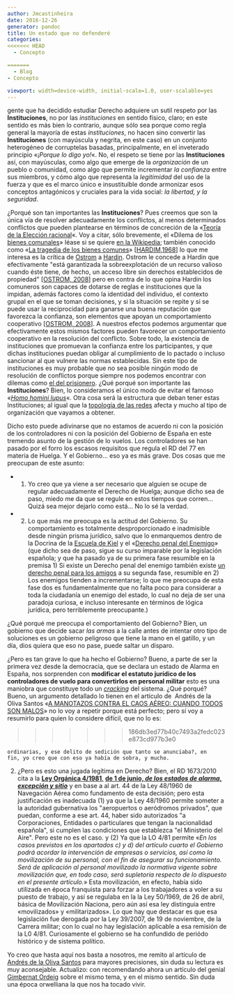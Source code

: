 ```yaml
---
author: Jmcastinheira
date: 2016-12-26
generator: pandoc
title: Un estado que no defenderé
categories:
<<<<<<< HEAD
  - Concepto

=======
  - Blog
- Concepto

viewport: width=device-width, initial-scale=1.0, user-scalable=yes
---
```




gente que ha decidido estudiar Derecho adquiere un sutil respeto por las
**Instituciones**, no por las *instituciones* en sentido físico, claro;
en este sentido es más bien lo contrario, aunque sólo sea porque como
regla general la mayoría de estas *instituciones*, no hacen sino
convertir las **Instituciones** (con mayúscula y negrita, en este caso)
en un conjunto heterogéneo de corruptelas basadas, principalmente, en el
inveterado principio «¡*Porque lo digo yo!*«. No, el respeto se tiene
por las **Instituciones** así, con mayúsculas, como algo que emerge de
la *organización* de un pueblo o comunidad, como algo que permite
incrementar *la confianza* entre sus miembros, y cómo algo que
representa la *legitimidad* del uso de la fuerza y que es el marco único
e insustituíble donde armonizar esos conceptos antagónicos y cruciales
para la vida social: *la libertad, y la seguridad*.

¿Porqué son tan importantes las **Instituciones**? Pues creemos que son
la única vía de resolver adecuadamente los conflictos, al menos
determinados conflictos que pueden plantearse en términos de concreción
de la «[Teoría de la Elección
racional](http://es.wikipedia.org/wiki/Teor%C3%ADa_de_la_elecci%C3%B3n_racional)«.
Voy a citar, sólo brevemente, el «Dilema de los [bienes
comunales](http://es.wikipedia.org/wiki/Bien_comunal)» léase si se
quiere [en la
Wikipedia](http://es.wikipedia.org/wiki/Tragedia_de_los_comunes);
también conocido como «[La tragedia de los bienes
comunes](http://www.eumed.net/cursecon/textos/hardin-tragedia.htm)»
\[[HARDIM,1968](http://www.eumed.net/cursecon/textos/hardin-tragedia.htm)\]
lo que me interesa es la crítica de
[Ostrom](http://es.wikipedia.org/wiki/Elinor_Ostrom) a
[Hardin](http://en.wikipedia.org/wiki/Garrett_Hardin). Ostrom le concede
a Hardin que efectivamente "está garantizada la sobreexplotación de un
recurso valioso cuando éste tiene, de hecho, un acceso libre sin
derechos establecidos de propiedad" \[[OSTROM,
2008](http://www.boell-latinoamerica.org/download_es/Bienes_Comunes_total_EdiBoell.pdf)\]
pero en contra de lo que opina Hardin los comuneros son capaces de
dotarse de reglas e instituciones que la impidan, además factores como
la identidad del individuo, el contexto grupal en el que se toman
decisiones, y si la situación se repite y si se puede usar la
reciprocidad para ganarse una buena reputación que favorezca la
confianza, son elementos que apoyan un comportamiento cooperativo
\[[OSTROM,
2008](http://www.boell-latinoamerica.org/download_es/Bienes_Comunes_total_EdiBoell.pdf)\].
A nuestros efectos podemos argumentar que efectivamente estos mismos
factores pueden favorecer un comportamiento cooperativo en la resolución
del conflicto. Sobre todo, la existencia de instituciones que promuevan
la confianza entre los participantes, y que dichas instituciones puedan
obligar al cumplimiento de lo pactado o incluso sancionar al que vulnere
las normas establecidas. Sin este tipo de instituciones es muy probable
que no sea posible ningún modo de resolución de conflictos porque
siempre nos podemos encontrar con dilemas como [el del
prisionero](http://www.google.es/url?sa=t&source=web&cd=1&ved=0CBsQFjAA&url=http%3A%2F%2Fes.wikipedia.org%2Fwiki%2FDilema_del_prisionero&rct=j&q=dilema%20del%20prisionero&ei=n3v7TJD6PIqAhQep2bDhCg&usg=AFQjCNFESgiv1_GuetOXSOoLn2eAIH-QEQ&sig2=278Jn0gm7EaaBLVSSqX0UQ&cad=rja).
¿Qué porqué son importante las **Instituciones**? Bien, lo consideramos
el único modo de evitar el famoso «[*Homo homini
lupus*](http://es.wikipedia.org/wiki/Homo_homini_lupus)«. Otra cosa será
la estructura que deban tener estas Instituciones; al igual que la
[topología de las
redes](http://lasindias.net/wiki/index.php?title=Topolog%C3%ADas_de_red)
afecta y mucho al tipo de organización que vayamos a obtener.

Dicho esto puede adivinarse que no estamos de acuerdo ni con la posición
de los controladores ni con la posición del Gobierno de España en este
tremendo asunto de la gestión de lo vuelos. Los controladores se han
pasado por el forro los escasos requisitos que regula el RD del 77 en
materia de Huelga. Y el Gobierno... eso ya es más grave. Dos cosas que
me preocupan de este asunto:

-   1.  Yo creo que ya viene a ser necesario que alguien se ocupe de
        regular adecuadamente el Derecho de Huelga; aunque dicho sea de
        paso, miedo me da que se regule en estos tiempos que corren...
        Quizá sea mejor dejarlo como está... No lo sé la verdad.

-   2.  Lo que más me preocupa es la actitud del Gobierno. Su
        comportamiento es totalmente desproporcionado e inadmisible
        desde ningún prisma jurídico, salvo que lo enmarquemos dentro de
        la Docrina de la [Escuela de
        Kiel](http://lawiuris.wordpress.com/2007/08/15/las-escuelas-penales/)
        y el «[Derecho penal del
        Enemigo](http://www.entelequia.info/content/view/665896/Caamano-y-el-derecho-penal-del-enemigo.html#content-top)»
        (que dicho sea de paso, sigue su curso imparable por la
        legislación española; y que ha pasado ya de su primera fase
        resumible en la premisa 1) Si existe un Derecho penal del
        enemigo también existe [un derecho penal para los
        amigos](http://www.publico.es/espana/207347/camps-es-intimo-amigo-del-presidente-del-tribunal-que-lo-juzgara)
        a su segunda fase, resumible en 2) Los enemigos tienden a
        incrementarse; lo que me preocupa de esta fase dos es
        fundamentalmente que no falta poco para considerar a toda la
        ciudadanía un enemigo del estado, lo cual no deja de ser una
        paradoja curiosa, e incluso interesante en términos de lógica
        jurídica, pero terriblemente preocupante.)

¿Qué porqué me preocupa el comportamiento del Gobierno? Bien, un
gobierno que decide sacar *las armas* a la calle antes de intentar otro
tipo de soluciones es un gobierno peligroso que tiene la mano en el
gatillo, y un día, dios quiera que eso no pase, puede saltar un disparo.

¿Pero es tan grave lo que ha hecho el Gobierno? Bueno, a parte de ser la
primera vez desde la democracia, que se declara un estado de Alarma en
España, nos sorprenden con **modificar el estatuto jurídico de los
controladores de vuelo para convertirlos en personal militar** esto es
una maniobra que constituye todo un
[*cracking*](http://en.wikipedia.org/wiki/Hacker_%28computer_security%29#Black_hat)
del sistema. ¿Qué porqué? Bueno, un argumento detallado lo tienen en el
artículo de  Andrés de la Oliva Santos «[A MANOTAZOS CONTRA EL CAOS
AÉREO: CUANDO TODOS SON
MALOS](http://andresdelaoliva.blogspot.com/2010/12/manotazos-contra-el-caos-aereo-cuando.html#more)»
no lo voy a repetir porque está perfecto; pero sí voy a resumirlo para
quien lo considere difícil, que no lo es:
>>>>>>> 186db3ed77b40c7493a2fedc023e873cd977b3e0

    ordinarias, y ese delito de sedición que tanto se anunciaba?, en
    fin, yo creo que con eso ya había de sobra, y mucho.

2.  ¿Pero es esto una jugada legítima en Derecho? Bien, el RD 1673/2010
    cita a la [**Ley Orgánica
    4/1981**,](http://www.judicatura.com/Legislacion/0169.pdf) **[de 1
    de junio, *de los estados de alarma, excepción y
    sitio*](http://www.judicatura.com/Legislacion/0169.pdf)** y en base
    a al art. 44 de la Ley 48/1960 de Navegación Aérea como fundamento
    de esta decisión; pero esta justificación es inadecuada (1) ya que
    la Ley 48/1960 permite someter a la autoridad gubernativa los
    "aeropuertos o aeródromos privados", que puedan, conforme a ese art.
    44, haber sido autorizados "a Corporaciones, Entidades o
    particulares que tengan la nacionalidad española", si cumplen las
    condiciones que establezca "el Ministerio del Aire". Pero este no es
    el caso. y (2) Ya que la LO 4/81 permite «*En los casos previstos en
    los apartados c) y d) del artículo cuarto el Gobierno podrá acordar
    la intervención de empresas o servicios, así como la movilización de
    su personal, con el fin de asegurar su funcionamiento. Será de
    aplicación al personal movilizado la normativa vigente sobre
    movilización que, en todo caso, será supletoria respecto de lo
    dispuesto en el presente artículo.*» Esta movilización, en efecto,
    había sido utilizada en época franquista para forzar a los
    trabajadores a voler a su puesto de trabajo, y así se regulaba en la
    la Ley 50/1969, de 26 de abril, básica de Movilización Naciona, pero
    aún así esa ley distinguía entre «movilizados» y «militarizados». Lo
    que hay que destacar es que esa legislación fue derogada por la Ley
    39/2007, de 19 de noviembre, de la Carrera militar; con lo cual no
    hay legislación aplicable a esa remisión de la L0 4/81. Curiosamente
    el gobierno se ha confundido de periódo histórico y de sistema
    político.

Yo creo que hasta aquí nos basta a nosotros, me remito al artículo de
[Andrés de la Oliva
Santos](http://andresdelaoliva.blogspot.com/2010/12/manotazos-contra-el-caos-aereo-cuando.html#more)
para mayores precisiones, sin duda su lectura es muy aconsejable.
Actualizo: con recomendando ahora un artículo del genial [Gimbernat
Ordeig](http://elcomentario.tv/reggio/contra-la-movilizacion-de-los-controladores-de-enrique-gimbernat-en-el-mundo/07/12/2010/)
sobre el mismo tema, y en el mismo sentido. Sin duda una época
orwelliana la que nos ha tocado vivir.
